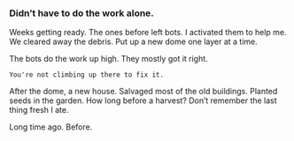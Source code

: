 ### Didn’t have to do the work alone.

Weeks getting ready. The ones before left bots. I activated them to help me. We cleared away the debris. Put up a new dome one layer at a time. 

The bots do the work up high. They mostly got it right. 

`You're not climbing up there to fix it.` 

After the dome, a new house.  Salvaged most of the old buildings. Planted seeds in the garden. How long before a harvest? Don’t remember the last thing fresh I ate. 

Long time ago. Before.

